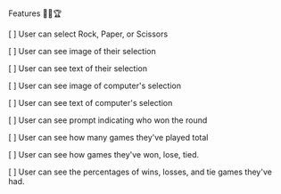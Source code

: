 Features 🎯🥇🏆

[ ] User can select Rock, Paper, or Scissors

[ ] User can see image of their selection

[ ] User can see text of their selection

[ ] User can see image of computer's selection

[ ] User can see text of computer's selection

[ ] User can see prompt indicating who won the round

[ ] User can see how many games they've played total

[ ] User can see how games they've won, lose, tied.

[ ] User can see the percentages of wins, losses, and tie games they've had.
